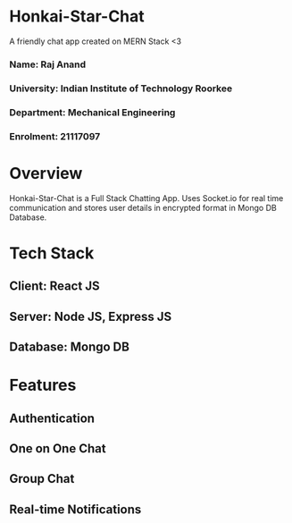 # Honkai-Star-Chat
A friendly chat app created on MERN Stack &lt;3

### Name: Raj Anand
### University: Indian Institute of Technology Roorkee
### Department: Mechanical Engineering
### Enrolment: 21117097


# Overview

Honkai-Star-Chat is a Full Stack Chatting App. Uses Socket.io for real time communication and stores user details in encrypted format in Mongo DB Database.

# Tech Stack

## Client: React JS

## Server: Node JS, Express JS

## Database: Mongo DB 


# Features

## Authentication
## One on One Chat
## Group Chat
## Real-time Notifications

